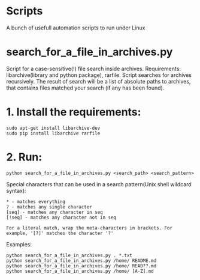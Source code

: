 # Scripts
A bunch of usefull automation scripts to run under Linux

# search_for_a_file_in_archives.py
Script for a case-sensitive(!) file search inside archives. Requirements: libarchive(library and python package), rarfile.
Script searches for archives recursively. The result of search will be a list of absolute paths to archives, that contains files matched your search (if any has been found).

# 1. Install the requirements:
    sudo apt-get install libarchive-dev
    sudo pip install libarchive rarfile
# 2. Run:
    python search_for_a_file_in_archives.py <search_path> <search_pattern>
  
Special characters that can be used in a search pattern(Unix shell wildcard syntax):

    * - matches everything
    ? - matches any single character
    [seq] - matches any character in seq
    [!seq] - matches any character not in seq
    
    For a literal match, wrap the meta-characters in brackets. For example, '[?]' matches the character '?'

Examples:

    python search_for_a_file_in_archives.py . *.txt
    python search_for_a_file_in_archives.py /home/ README.md
    python search_for_a_file_in_archives.py /home/ READ??.md
    python search_for_a_file_in_archives.py /home/ [A-Z].md
